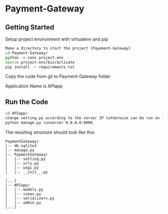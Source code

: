 # Payment-Gateway

## Getting Started

Setup project environment with virtualenv and pip

```bash
Make a directory to start the project (Payement-Gateway)
cd Payment-Gateway/
python -m venv project-env
source project-env/bin/activate
pip install -r requirements.txt
```

Copy the code from git to Payment-Gateway folder

Application Name is APIapp

## Run the Code

```bash
cd APIapp/
change setting.py according to the server IP (otherwise can be run on localhost)
python manage.py runserver 0.0.0.0:8000
```

The resulting structure should look like this:

    PaymentGateway/
    |-- db.sqlite3
    |-- manage.py
    |-- PaymentGateway/
    |   |-- setting.py
    |   |-- urls.py
    |   |-- wsgi.py
    |   |-- __init__.py
    
    [...]
    |-- APIapp/
    |   |-- models.py
    |   |-- views.py
    |   |-- serializers.py
    |   |-- admin.py
    [...]
